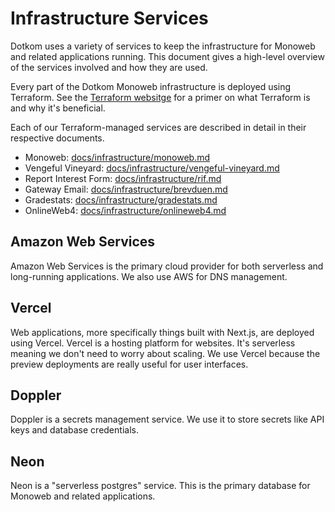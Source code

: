 # Infrastructure Services

Dotkom uses a variety of services to keep the infrastructure for Monoweb and related applications running. This document
gives a high-level overview of the services involved and how they are used.

Every part of the Dotkom Monoweb infrastructure is deployed using Terraform. See the [Terraform websitge][tf-primer] for
a primer on what Terraform is and why it's beneficial.

Each of our Terraform-managed services are described in detail in their respective documents.

- Monoweb: [docs/infrastructure/monoweb.md](./monoweb.md)
- Vengeful Vineyard: [docs/infrastructure/vengeful-vineyard.md](./vengeful-vineyard.md)
- Report Interest Form: [docs/infrastructure/rif.md](./rif.md)
- Gateway Email: [docs/infrastructure/brevduen.md](./brevduen.md)
- Gradestats: [docs/infrastructure/gradestats.md](./gradestats.md)
- OnlineWeb4: [docs/infrastructure/onlineweb4.md](./onlineweb4.md)

## Amazon Web Services

Amazon Web Services is the primary cloud provider for both serverless and long-running applications. We also use AWS for
DNS management.

## Vercel

Web applications, more specifically things built with Next.js, are deployed using Vercel. Vercel is a hosting platform
for websites. It's serverless meaning we don't need to worry about scaling. We use Vercel because the preview
deployments are really useful for user interfaces.

## Doppler

Doppler is a secrets management service. We use it to store secrets like API keys and database credentials.

## Neon

Neon is a "serverless postgres" service. This is the primary database for Monoweb and related applications.

[tf-primer]: https://www.terraform.io/use-cases/infrastructure-as-code
